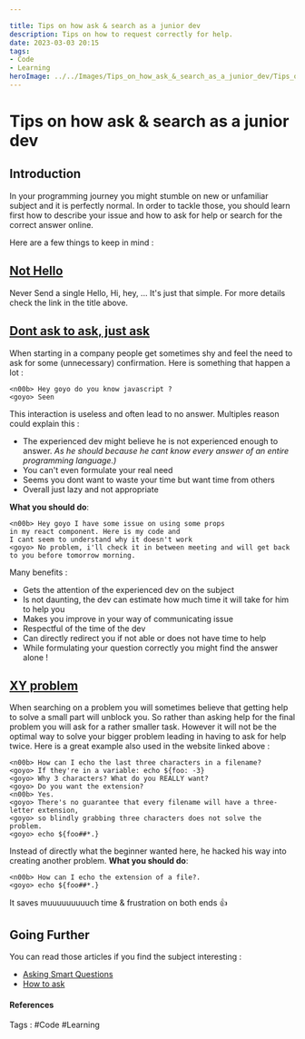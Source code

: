 ```yaml
---

title: Tips on how ask & search as a junior dev
description: Tips on how to request correctly for help.
date: 2023-03-03 20:15
tags: 
- Code 
- Learning 
heroImage: ../../Images/Tips_on_how_ask_&_search_as_a_junior_dev/Tips_on_how_ask_&_search_as_a_junior_dev_hero.jpeg
---
```


# Tips on how ask & search as a junior dev


## Introduction
In your programming journey you might stumble on new or unfamiliar subject and it is perfectly normal. In order to tackle those, you should learn first how to describe your issue and how to ask for help or search for the correct answer online.

Here are a few things to keep in mind :

## [Not Hello](https://nohello.net/en/)

Never Send a single Hello, Hi, hey, ... It's just that simple. For more details check the link in the title above.
## [Dont ask to ask, just ask](https://dontasktoask.com/)

When starting in a company people get sometimes shy and feel the need to ask for some (unnecessary) confirmation. Here is something that happen a lot :
```
<n00b> Hey goyo do you know javascript ?
<goyo> Seen  
```
This interaction is useless and often lead to no answer. Multiples reason could explain this :
- The experienced dev might believe he is not experienced enough to answer. *As he should because he cant know every answer of an entire programming language.)*
- You can't even formulate your real need
- Seems you dont want to waste your time but want time from others
- Overall just lazy and not appropriate

**What you should do**:
```
<n00b> Hey goyo I have some issue on using some props 
in my react component. Here is my code and 
I cant seem to understand why it doesn't work
<goyo> No problem, i'll check it in between meeting and will get back to you before tomorrow morning.  
```
Many benefits :
- Gets the attention of the experienced dev on the subject
- Is not daunting, the dev can estimate how much time it will take for him to help you
- Makes you improve in your way of communicating issue
- Respectful of the time of the dev
- Can directly redirect you if not able or does not have time to help
- While formulating your question correctly you might find the answer alone !

## [XY problem](https://xyproblem.info/) 
When searching on a problem you will sometimes believe that getting help to solve a small part will unblock you. 
So rather than asking help for the final problem you will ask for a rather smaller task. However it will not be the optimal way to solve your bigger problem leading in having to ask for help twice. 
Here is a great example also used in the website linked above :
```
<n00b> How can I echo the last three characters in a filename?  
<goyo> If they're in a variable: echo ${foo: -3}  
<goyo> Why 3 characters? What do you REALLY want?  
<goyo> Do you want the extension?  
<n00b> Yes.  
<goyo> There's no guarantee that every filename will have a three-letter extension,  
<goyo> so blindly grabbing three characters does not solve the problem.  
<goyo> echo ${foo##*.}
```

Instead of directly what the beginner wanted here, he hacked his way into creating another problem.
**What you should do**:
```
<n00b> How can I echo the extension of a file?.  
<goyo> echo ${foo##*.}
```
It saves muuuuuuuuuch time & frustration on both ends 👍

## Going Further

You can read those articles if you find the subject interesting :
- [Asking Smart Questions](http://catb.org/~esr/faqs/smart-questions.html)
- [How to ask](https://stackoverflow.com/help/how-to-ask)
#### References
Tags : #Code #Learning 



